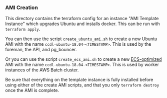 ### AMI Creation

This directory contains the terraform config for an instance "AMI Template
Instance" which upgrades Ubuntu and installs docker.
This can be run with `terraform apply`.

You can then use the script `create_ubuntu_ami.sh` to create a new Ubuntu AMI with the name
`ccdl-ubuntu-18.04-<TIMESTAMP>`.
This is used by the foreman, the API, and pg_bouncer.

Or you can use the script `create_ecs_ami.sh` to create a new [ECS-optimized](https://docs.aws.amazon.com/AmazonECS/latest/developerguide/ecs-optimized_AMI.html) AMI with the name
`ccdl-ubuntu-18.04-<TIMESTAMP>`.
This is used by worker instances of the AWS Batch cluster.

Be sure that everything on the template instance is fully installed before using either of the
create AMI scripts, and that you only `terraform destroy` once the AMI is complete.

